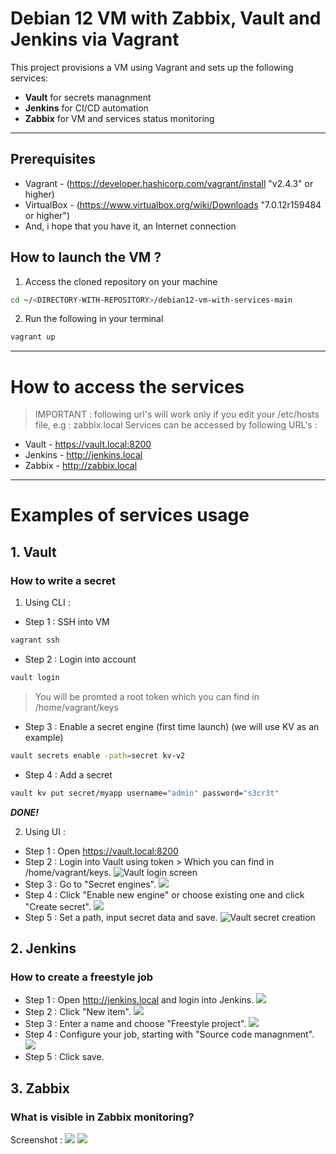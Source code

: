 # Debian 12 VM with Zabbix, Vault and Jenkins via Vagrant
This project provisions a VM using Vagrant and sets up the following services:
- **Vault** for secrets managnment
- **Jenkins** for CI/CD automation
- **Zabbix** for VM and services status monitoring
---
## Prerequisites
- Vagrant - (https://developer.hashicorp.com/vagrant/install "v2.4.3" or higher)
- VirtualBox - (https://www.virtualbox.org/wiki/Downloads "7.0.12r159484 or higher")
- And, i hope that you have it, an Internet connection
## How to launch the VM ?
1. Access the cloned repository on your machine
```bash
cd ~/<DIRECTORY-WITH-REPOSITORY>/debian12-vm-with-services-main
```  
2. Run the following in your terminal
```bash
vagrant up
```
---

# How to access the services 
> IMPORTANT : following url's will work only if you edit your /etc/hosts file, e.g : <vm-ip-address>  zabbix.local
Services can be accessed by following URL's :
- Vault - https://vault.local:8200
- Jenkins - http://jenkins.local
- Zabbix - http://zabbix.local

---
# Examples of services usage
## 1. Vault
### How to write a secret
1. Using CLI :
  * Step 1 : SSH into VM
  ```bash
  vagrant ssh
  ```
  * Step 2 : Login into account
  ```bash
  vault login
  ```
  > You will be promted a root token which you can find in /home/vagrant/keys

  * Step 3 : Enable a secret engine (first time launch) (we will use KV as an example)
  ```bash
  vault secrets enable -path=secret kv-v2
  ```
  * Step 4 : Add a secret 
  ```bash
  vault kv put secret/myapp username="admin" password="s3cr3t"
  ```
**_DONE!_**

2. Using UI :
  * Step 1 : Open https://vault.local:8200
  * Step 2 : Login into Vault using token > Which you can find in /home/vagrant/keys. 
  ![Vault login screen](assets/images/vault-login.png)
  * Step 3 : Go to "Secret engines".
  ![](assets/images/vault-dashboard.png)
  * Step 4 : Click "Enable new engine" or choose existing one and click "Create secret".
  ![](assets/images/vault-enable-engine.png)
  * Step 5 : Set a path, input secret data and save.
  ![Vault secret creation](assets/images/vault-create-secret.png)

## 2. Jenkins
###  How to create a freestyle job
  * Step 1 : Open http://jenkins.local and login into Jenkins.
  ![](assets/images/jenkins-login.png)
  * Step 2 : Click "New item".
  ![](assets/images/jenkins-dashboard.png)
  * Step 3 : Enter a name and choose "Freestyle project".
  ![](assets/images/jenkins-job-creation.png)
  * Step 4 : Configure your job, starting with "Source code managnment".
  ![](assets/images/jenkins-job-ex.png)
  * Step 5 : Click save.

## 3. Zabbix
### What is visible in Zabbix monitoring?
Screenshot :
![](assets/images/zabbix-host.png)
![](assets/images/zabbix-items.png)


